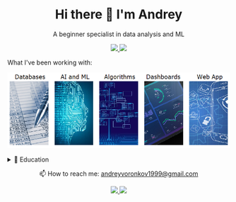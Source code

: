 <h1 align = "center"> Hi there 👋 I'm Andrey </h1>
<p align = "center"> A beginner specialist in data analysis and ML </p>

<p align = "center" dir = "auto">
  <a href = "https://www.hackerrank.com/dashboard" rel="nofollow">
    <img src = "https://img.shields.io/badge/-Hackerrank-2EC866?style=for-the-badge&logo=HackerRank&logoColor=white" style="max-width: 100%;">        
  </a>  
  <a href = "https://www.kaggle.com/andrewvoronkov" rel = "nofollow">
    <img src = "https://img.shields.io/badge/Kaggle-20BEFF?style=for-the-badge&logo=Kaggle&logoColor=white" style="max-width: 100%;">
  </a> 
</p>

<p> What I've been working with: </p>

<p align="center">
  <img src="https://github.com/amateur9/amateur9/blob/main/Port1.PNG" />
</p>

<details>
  <summary><g-emoji class="g-emoji" alias="page_with_curl" fallback-src="https://github.githubassets.com/images/icons/emoji/unicode/1f4c3.png">📃</g-emoji> Education</summary>

<ul dir="auto">
<li> 📖 <strong> Relay protection and automation of energy systems </strong>
<img align = "right" src = "https://img.shields.io/badge/Python-FFD43B?style=for-the-badge&logo=python&logoColor=blue">
<img align = "right" src = "https://img.shields.io/badge/MySQL-005C84?style=for-the-badge&logo=mysql&logoColor=white">
<img align = "right" src = "https://img.shields.io/badge/Microsoft_Excel-217346?style=for-the-badge&logo=microsoft-excel&logoColor=white"> <br>
📆 2017 - 2021<br>
📍 <strong>MPEI</strong> - Moscow, Russia </li>
</ul>

<ul dir="auto">
<li> 📖 <strong> Google Data Analytics </strong>
<img align = "right" src = "https://img.shields.io/badge/R-276DC3?style=for-the-badge&logo=r&logoColor=white">
<img align = "right" src = "https://img.shields.io/badge/Tableau-E97627?style=for-the-badge&logo=Tableau&logoColor=white">
<img align = "right" src = "https://img.shields.io/badge/Google%20Sheets-34A853?style=for-the-badge&logo=google-sheets&logoColor=white"> 
<img align = "right" src = "https://img.shields.io/badge/MySQL-005C84?style=for-the-badge&logo=mysql&logoColor=white"> <br>
📆 2022 - nov/2022<br>
📍 <strong>EP Coursera</strong> </li>
</ul>
  
<ul dir="auto">
<li> 📖 <strong> ML fundamental tools and practices </strong>
<img align = "right" src = "https://img.shields.io/badge/Keras-FF0000?style=for-the-badge&logo=keras&logoColor=white">
<img align = "right" src = "https://img.shields.io/badge/scikit_learn-F7931E?style=for-the-badge&logo=scikit-learn&logoColor=white">
<img align = "right" src = "https://img.shields.io/badge/Pandas-2C2D72?style=for-the-badge&logo=pandas&logoColor=white">
<img align = "right" src = "https://img.shields.io/badge/TensorFlow-FF6F00?style=for-the-badge&logo=tensorflow&logoColor=white"> <br>
📆 2022 - 2023<br>
📍 <strong>EP Netology </strong> - Moscow, Russia </li>
</ul>
  
</details>

<p align="center" dir="auto">
  <g-emoji class="g-emoji" alias="mailbox" fallback-src="https://github.githubassets.com/images/icons/emoji/unicode/1f4eb.png">📫</g-emoji> How to reach me: <a href="mailto:andreyvoronkov1999@gmail.com">andreyvoronkov1999@gmail.com</a>
</p>

<p align = "center" dir = "auto">
  <a href = "https://wa.me/79304175359" rel = "nofollow">
    <img src = "https://img.shields.io/badge/WhatsApp-25D366?style=for-the-badge&logo=whatsapp&logoColor=white" style="max-width: 100%;">
  </a>  
  <a href = "https://t.me/AndreyVoronkov9" rel="nofollow">
    <img src = "https://img.shields.io/badge/Telegram-2CA5E0?style=for-the-badge&logo=telegram&logoColor=white" style="max-width: 100%;">        
  </a>  
</p>

<!--
**amateur9/amateur9** is a ✨ _special_ ✨ repository because its `README.md` (this file) appears on your GitHub profile.

Here are some ideas to get you started:

- 🔭 I’m currently working on ...
- 🌱 I’m currently learning ...
- 👯 I’m looking to collaborate on ...
- 🤔 I’m looking for help with ...
- 💬 Ask me about ...
- 📫 How to reach me: ...
- 😄 Pronouns: ...
- ⚡ Fun fact: ...
-->

